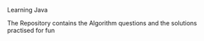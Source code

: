 Learning Java 

The Repository contains the Algorithm questions and the solutions practised for fun
